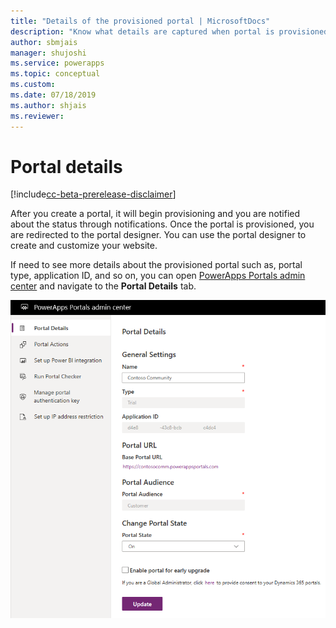 ```yaml
---
title: "Details of the provisioned portal | MicrosoftDocs"
description: "Know what details are captured when portal is provisioned and what you can use."
author: sbmjais
manager: shujoshi
ms.service: powerapps
ms.topic: conceptual
ms.custom: 
ms.date: 07/18/2019
ms.author: shjais
ms.reviewer:
---
```


# Portal details

[!include[cc-beta-prerelease-disclaimer](../../../includes/cc-beta-prerelease-disclaimer.md)]

After you create a portal, it will begin provisioning and you are notified about the status through notifications. Once the portal is provisioned, you are redirected to the portal designer. You can use the portal designer to create and customize your website.

If need to see more details about the provisioned portal such as, portal type, application ID, and so on, you can open [PowerApps Portals admin center](admin-overview.md) and navigate to the **Portal Details** tab.

![Portal details](../media/portal-details-admin.png "Portal details")